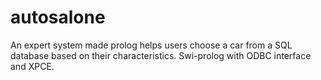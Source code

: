 # autosalone
An expert system made ​​prolog helps users choose a car from a SQL database based on their characteristics. Swi-prolog with ODBC interface and XPCE.
